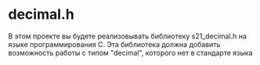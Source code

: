 # decimal.h
В этом проекте вы будете реализовывать библиотеку s21_decimal.h на языке программирования C. Эта библиотека должна добавить возможность работы с типом "decimal", которого нет в стандарте языка
